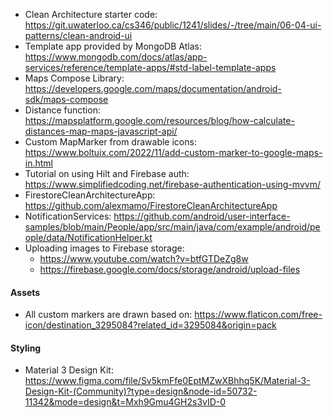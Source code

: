 * Clean Architecture starter code: https://git.uwaterloo.ca/cs346/public/1241/slides/-/tree/main/06-04-ui-patterns/clean-android-ui
* Template app provided by MongoDB Atlas: https://www.mongodb.com/docs/atlas/app-services/reference/template-apps/#std-label-template-apps
* Maps Compose Library: https://developers.google.com/maps/documentation/android-sdk/maps-compose
* Distance function:  https://mapsplatform.google.com/resources/blog/how-calculate-distances-map-maps-javascript-api/
* Custom MapMarker from drawable icons: https://www.boltuix.com/2022/11/add-custom-marker-to-google-maps-in.html
* Tutorial on using Hilt and Firebase auth: https://www.simplifiedcoding.net/firebase-authentication-using-mvvm/
* FirestoreCleanArchitectureApp: https://github.com/alexmamo/FirestoreCleanArchitectureApp
* NotificationServices: https://github.com/android/user-interface-samples/blob/main/People/app/src/main/java/com/example/android/people/data/NotificationHelper.kt
* Uploading images to Firebase storage: 
  * https://www.youtube.com/watch?v=btfGTDeZg8w
  * https://firebase.google.com/docs/storage/android/upload-files

#### Assets
* All custom markers are drawn based on: https://www.flaticon.com/free-icon/destination_3295084?related_id=3295084&origin=pack

#### Styling
* Material 3 Design Kit: https://www.figma.com/file/Sv5kmFfe0EptMZwXBhhq5K/Material-3-Design-Kit-(Community)?type=design&node-id=50732-11342&mode=design&t=Mxh9Gmu4GH2s3vID-0